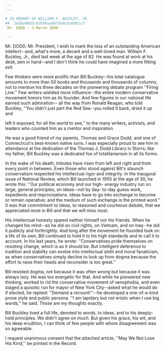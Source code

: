 ```yaml
---
---

# IN MEMORY OF WILLIAM F. BUCKLEY, JR.
## `26dbe0883c8d594aa08f6b0c6a0d61c3`
`Mr. DODD — 3 March 2008`

---
```



Mr. DODD. Mr. President, I wish to mark the loss of an outstanding 
American intellect--and, what's more, a decent and a well-loved man. 
William F. Buckley, Jr., died last week at the age of 82. He was found 
at work at his desk, pen in hand--and I don't think he could have 
imagined a more fitting exit.

Few thinkers were more prolific than Bill Buckley--his total 
catalogue amounts to more than 50 books and thousands and thousands of 
columns, not to mention his three decades on the pioneering debate 
program ''Firing Line.'' Few writers wielded more influence--the entire 
modern conservative movement honors him as its founder. And few figures 
in our national life earned such admiration-- all the way from Ronald 
Reagan, who told Buckley, ''You didn't just part the Red Sea--you 
rolled it back, dried it up and


left it exposed, for all the world to see,'' to the many writers, 
activists, and leaders who counted him as a mentor and inspiration.

He was a good friend of my parents, Thomas and Grace Dodd, and one of 
Connecticut's best-known native sons. I was especially proud to see him 
in attendance at the dedication of the Thomas J. Dodd Library in 
Storrs; like my father, Bill Buckley was a dedicated foe of 
totalitarianism in all its forms.

In the wake of his death, tributes have risen from left and right and 
from every point in between. Even those who stood against Bill's 
staunch conservatism respected his intellectual rigor and integrity. In 
the inaugural issue of National Review, which Bill launched in 1955 at 
the age of 30, he wrote this: ''Our political economy and our high-
energy industry run on large, general principles, on ideas--not by day-
to-day guess work, expedients and improvisations. Ideas have to go into 
exchange to become or remain operative; and the medium of such exchange 
is the printed word.'' It was that commitment to ideas, to reasoned and 
courteous debate, that we appreciated most in Bill and that we will 
miss most.

His intellectual honesty spared neither himself nor his friends. When 
he changed his mind--as he did on civil rights, on Vietnam, and on 
Iraq--he did it publicly and forthrightly. And long after the movement 
he founded took on a life of its own, Bill continued to hold it to his 
high standards and to call it to account. In his last years, he wrote: 
''Conservatives pride themselves on resisting change, which is as it 
should be. But intelligent deference to tradition and stability can 
evolve into intellectual sloth and moral fanaticism, as when 
conservatives simply decline to look up from dogma because the effort 
to raise their heads and reconsider is too great.''

Bill resisted dogma, not because it was often wrong but because it 
was always lazy. He was too energetic for that. And while he pioneered 
new thinking, worked to rid the conservative movement of xenophobia, 
and even staged a quixotic run for mayor of New York City--asked what 
he would do if elected, he replied: ''Demand a recount!''--he developed 
a one-of-a-kind prose style and public persona. ''I am lapidary but not 
eristic when I use big words,'' he said. Those are my thoughts exactly.

Bill Buckley lived a full life, devoted to words, to ideas, and to 
his deeply-held principles. We didn't agree on much. But given his 
grace, his wit, and his deep erudition, I can think of few people with 
whom disagreement was so agreeable.

I request unanimous consent that the attached article, ''May We Not 
Lose His Kind,'' be printed in the Record.